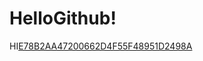 # HelloGithub!

HI[E78B2AA47200662D4F55F48951D2498A](https://user-images.githubusercontent.com/88820241/129153869-c44552f5-6dd5-4d23-a0f1-8d6050e864b0.jpg)


